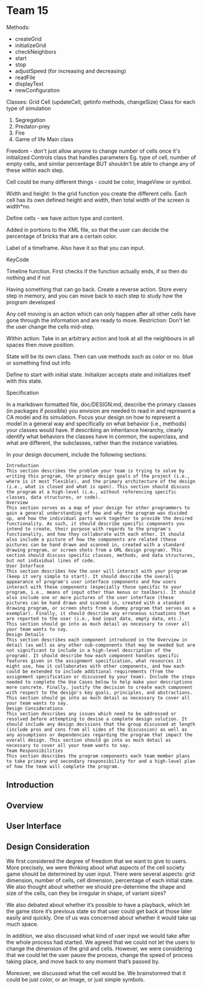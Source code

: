 # Team 15

Methods:

- createGrid
- initializeGrid
- checkNeighbors
- start
- stop
- adjustSpeed (for increasing and decreasing)
- readFile
- displayText
- newConfiguration

Classes:
Grid
Cell (updateCell, getinfo methods, changeSize)
Class for each type of simulation
1. Segregation
2. Predator-prey
3. Fire
4. Game of life
Main class


Freedom - don't just allow anyone to change number of cells once it's initialized 
Controls class that handles parameters Eg. type of cell, number of empty cells, and similar percentage BUT shouldn't be able to change any of these within each step.

Cell could be many different things - could be color, ImageView or symbol.

Width and height: In the grid function you create the different cells. Each cell has its own defined height and width, then total width of the screen is width*no. 

Define cells - we have action type and content. 

Added in portions to the XML file, so that the user can decide the percentage of bricks that are a certain color. 

Label of a timeframe. Also have it so that you can input.

KeyCode 

Timeline function. First checks if the function actually ends, if so then do nothing and if not 

Having something that can go back. Create a reverse action. Store every step in memory, and you can move back to each step to study how the program developed 


Any cell moving is an action which can only happen after all other cells have gone through the information and are ready to move. 
Restriction: Don't let the user change the cells mid-step. 

Within action: Take in an arbitrary action and look at all the neighbours in all spaces then move position.

State will be its own class. Then can use methods such as color or no. blue or something find out info

Define to start with initial state. Initializer accepts state and initializes itself with this state.


Specification

In a markdown formatted file, doc/DESIGN.md, describe the primary classes (in packages if possible) you envision are needed to read in and represent a CA model and its simulation. Focus your design on how to represent a model in a general way and specifically on what behavior (i.e., methods) your classes would have. If describing an inheritance hierarchy, clearly identify what behaviors the classes have in common, the superclass, and what are different, the subclasses, rather than the instance variables.

In your design document, include the following sections:

    Introduction
    This section describes the problem your team is trying to solve by writing this program, the primary design goals of the project (i.e., where is it most flexible), and the primary architecture of the design (i.e., what is closed and what is open). This section should discuss the program at a high-level (i.e., without referencing specific classes, data structures, or code).
    Overview
    This section serves as a map of your design for other programmers to gain a general understanding of how and why the program was divided up, and how the individual parts work together to provide the desired functionality. As such, it should describe specific components you intend to create, their purpose with regards to the program's functionality, and how they collaborate with each other. It should also include a picture of how the components are related (these pictures can be hand drawn and scanned in, created with a standard drawing program, or screen shots from a UML design program). This section should discuss specific classes, methods, and data structures, but not individual lines of code.
    User Interface
    This section describes how the user will interact with your program (keep it very simple to start). It should describe the overall appearance of program's user interface components and how users interact with these components (especially those specific to your program, i.e., means of input other than menus or toolbars). It should also include one or more pictures of the user interface (these pictures can be hand drawn and scanned in, created with a standard drawing program, or screen shots from a dummy program that serves as a exemplar). Finally, it should describe any erroneous situations that are reported to the user (i.e., bad input data, empty data, etc.). This section should go into as much detail as necessary to cover all your team wants to say.
    Design Details
    This section describes each component introduced in the Overview in detail (as well as any other sub-components that may be needed but are not significant to include in a high-level description of the program). It should describe how each component handles specific features given in the assignment specification, what resources it might use, how it collaborates with other components, and how each could be extended to include additional requirements (from the assignment specification or discussed by your team). Include the steps needed to complete the Use Cases below to help make your descriptions more concrete. Finally, justify the decision to create each component with respect to the design's key goals, principles, and abstractions. This section should go into as much detail as necessary to cover all your team wants to say.
    Design Considerations
    This section describes any issues which need to be addressed or resolved before attempting to devise a complete design solution. It should include any design decisions that the group discussed at length (include pros and cons from all sides of the discussion) as well as any assumptions or dependencies regarding the program that impact the overall design. This section should go into as much detail as necessary to cover all your team wants to say.
    Team Responsibilities
    This section describes the program components each team member plans to take primary and secondary responsibility for and a high-level plan of how the team will complete the program.
## Introduction

## Overview

## User Interface

## Design Consideration

We first considered the degree of freedom that we want to give to users. More precisely, we were thinking about what aspects of the cell society game should be determined by user input. There were several aspects: grid dimension, number of cells, cell dimension, percentage of each initial state. We also thought about whether we should pre-determine the shape and size of the cells, can they be irregular in shape, of variant sizes? 

We also debated about whether it’s possible to have a playback, which let the game store it’s previous state so that user could get back at those later easily and quickly. One of us was concerned about whether it would take up much space.

In addition, we also discussed what kind of user input we would take after the whole process had started. We agreed that we could not let the users to change the dimension of the grid and cells. However, we were considering that we could let the user pause the process, change the speed of process taking place, and move back to any moment that’s passed by.

Moreover, we discussed what the cell would be. We brainstormed that it could be just color, or an Image, or just simple symbols.